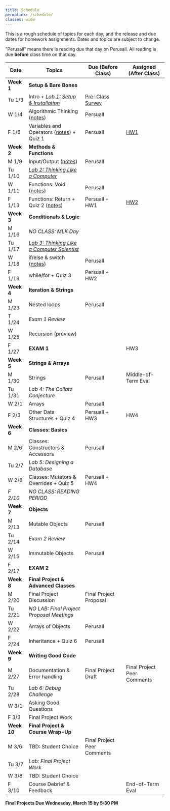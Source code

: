 ```yaml
---
title: Schedule
permalink: /schedule/
classes: wide
---
```


This is a rough schedule of topics for each day, and the release and due dates for homework assignments. Dates and topics are subject to change. 

"Perusall" means there is reading due that day on Perusall. All reading is due **before** class time on that day.


| Date	| Topics	| Due (Before Class) |	Assigned (After Class) |
| ------- | --------------- | ------------- | -------------- |
| **Week 1** | **Setup & Bare Bones** | | |
| Tu 1/3 | Intro + [_Lab 1: Setup & Installation_][lab1] | [Pre-Class Survey][survey] | | 
| W 1/4 | Algorithmic Thinking ([notes][w1-d1]) | Persuall | |
| F 1/6 | Variables and Operators ([notes][w1-d2]) + Quiz 1 | Persuall | [HW1][hwk1] |
| **Week 2** | **Methods & Functions** | | |
| M 1/9 | Input/Output ([notes][w2-d1]) | Perusall | |
| Tu 1/10 | [_Lab 2: Thinking Like a Computer_][lab2] | | |
| W 1/11 | Functions: Void ([notes][w2-d2]) | Perusall | |
| F 1/13 | Functions: Return + Quiz 2 ([notes][w2-d3])| Persuall + HW1 | [HW2][hwk2] |
| **Week 3** | **Conditionals & Logic** | | |
| M 1/16 | _NO CLASS: MLK Day_ | | |
| Tu 1/17 | [_Lab 3: Thinking Like a Computer Scientist_][lab3] | | | 
| W 1/18 | if/else & switch ([notes][w3-d1]) | Perusall | |
| F 1/19 | while/for + Quiz 3 | Persuall + HW2 | |
| **Week 4** | **Iteration & Strings** | | |
| M 1/23 | Nested loops | Perusall | | 
| T 1/24 | _Exam 1 Review_ | | |
| W 1/25 |  Recursion (preview) | | |
| F 1/27 | **EXAM 1** | | HW3|
| **Week 5** | **Strings & Arrays** | | |
| M 1/30 | Strings | Perusall | Middle-of-Term Eval|
| Tu 1/31 | _Lab 4: The Collatz Conjecture_ | | |
| W 2/1 | Arrays | Perusall |  | 
| F 2/3 | Other Data Structures + Quiz 4 | Persuall + HW3 | HW4 |
| **Week 6** | **Classes: Basics** | | |
| M 2/6 | Classes: Constructors & Accessors| Perusall | |
| Tu 2/7 | _Lab 5: Designing a Database_ | | |
| W 2/8 | Classes: Mutators & Overrides + Quiz 5 | Perusall + HW4 | | 
| _F 2/10_ | _NO CLASS: READING PERIOD_ | | |
| **Week 7** | **Objects** | | |
| M 2/13 | Mutable Objects | Perusall | |
| Tu 2/14 | _Exam 2 Review_ | | |
| W 2/15 | Immutable Objects | Perusall | |
| F 2/17 | **EXAM 2** | |
| **Week 8** | **Final Project & Advanced Classes** | | |
| M 2/20 | Final Project Discussion | Final Project Proposal | | 
| Tu 2/21 | _NO LAB: Final Project Proposal Meetings_ |  | |
| W 2/22 | Arrays of Objects | Perusall | |
| F 2/24 | Inheritance + Quiz 6 | Perusall | |
| **Week 9** | **Writing Good Code** | | | 
| M 2/27 | Documentation & Error handling | Final Project Draft | Final Project Peer Comments |
| Tu 2/28 | _Lab 6: Debug Challenge_ | | |
| W 3/1 | Asking Good Questions | | |
| F 3/3 | Final Project Work |  |  |
| **Week 10** | **Final Project & Course Wrap-Up** | | |
| M 3/6 | TBD: Student Choice | Final Project Peer Comments | | 
| Tu 3/7 | _Lab: Final Project Work_ | | |
| W 3/8 | TBD: Student Choice | | |
| F 3/10 | Course Debrief & Feedback | | End-of-Term Eval |

**Final Projects Due Wednesday, March 15 by 5:30 PM**


[syllabus]: https://alackles.github.io/CMSC-14-WT-23/syllabus/

[survey]: https://forms.gle/rDthQ7BWk4aW2gkdA

[lab1]: https://alackles.github.io/CMSC-150-WT-23/labs/lab1
[lab2]: https://alackles.github.io/CMSC-150-WT-23/labs/lab2
[lab3]: https://alackles.github.io/CMSC-150-WT-23/labs/lab3

[hwk1]: https://alackles.github.io/CMSC-150-WT-23/hwk/hwk1
[hwk2]: https://alackles.github.io/CMSC-150-WT-23/hwk/hwk2

[w1-d1]: https://alackles.github.io/CMSC-150-WT-23/lectures/w1-d1
[w1-d2]: https://alackles.github.io/CMSC-150-WT-23/lectures/w1-d2
[w2-d1]: https://alackles.github.io/CMSC-150-WT-23/lectures/w2-d1
[w2-d2]: https://alackles.github.io/CMSC-150-WT-23/lectures/w2-d2
[w2-d3]: https://alackles.github.io/CMSC-150-WT-23/lectures/w2-d3
[w3-d1]: https://alackles.github.io/CMSC-150-WT-23/lectures/w3-d1
